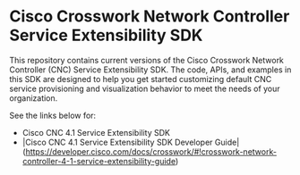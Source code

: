 # Cisco Crosswork Network Controller Service Extensibility SDK

This repository contains current versions of the Cisco Crosswork Network Controller (CNC) Service Extensibility SDK. The code, APIs, and examples in this SDK are designed to help you get started customizing default CNC service provisioning and visualization behavior to meet the needs of your organization.

See the links below for:

- Cisco CNC 4.1 Service Extensibility SDK
- |Cisco CNC 4.1 Service Extensibility SDK Developer Guide|(<https://developer.cisco.com/docs/crosswork/#!crosswork-network-controller-4-1-service-extensibility-guide>)
